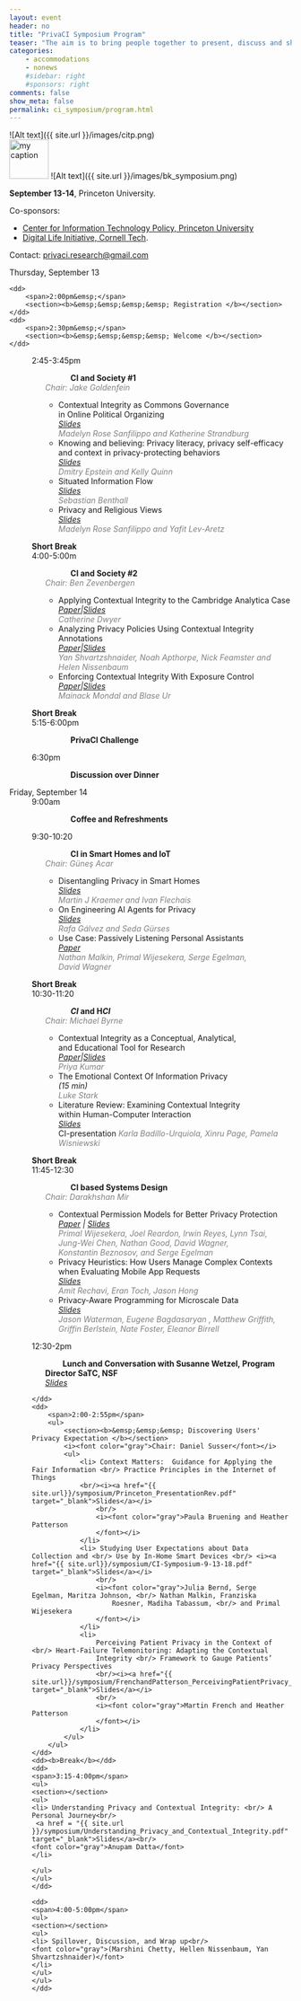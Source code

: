 ```yaml
---
layout: event
header: no
title: "PrivaCI Symposium Program"
teaser: "The aim is to bring people together to present, discuss and share ideas based on ongoing and completed projects drawing on CI as their underlying conception of privacy."
categories:
    - accommodations
    - nonews
    #sidebar: right
    #sponsors: right
comments: false
show_meta: false
permalink: ci_symposium/program.html
---
```

![Alt text]({{ site.url }}/images/citp.png)
<br/>
<img src="{{ site.url }}/images/DLI_logo.jpg" alt="my caption" style="height: 70px;"/>
![Alt text]({{ site.url }}/images/bk_symposium.png)

<!-- ## Call for Participation-->

<b>September 13-14</b>, Princeton University.

<!-- You can find directions information and accomodation options [here]({{ site.url }}/ci_symposium/accomodation.html). -->

Co-sponsors: <br/>
* [Center for Information Technology Policy, Princeton University](https://citp.princeton.edu) 
* [Digital Life Initiative, Cornell Tech](https://www.dli.tech.cornell.edu). <br/>

<!-- ### Symposium Chairs

[Marshini Chetty](https://www.marshini.net)(Princeton University) <br/>
[Helen Nissenbaum](https://nissenbaum.tech.cornell.edu) (Cornell Tech) <br/>
[Yan Shvartzshnaider](https://cs.nyu.edu/~yansh/) (NYU and Princeton University) <br/>
-->

<!-- The aim of the symposium is to foster communication among diverse communities of research and practice that have used the theory of contextual integrity as a framework to reason about, design and evaluate, craft regulation for, and generate formal logics for privacy.  After the success of a [half-day meeting in Fall 2017](http://privaci.info/event/ci_workshop/), we are excited to follow up with a more comprehensive  event to foster discussion across a broader spectrum of disciplines. The Symposium will feature a combination of invited and submitted works. -->


Contact: [privaci.research@gmail.com](mailto:privaci.research@gmail.com)

<dl class="agenda">
    <dt>Thursday, September 13</dt>

    <dd>
        <span>2:00pm&emsp;</span>
        <section><b>&emsp;&emsp;&emsp;&emsp; Registration </b></section>
    </dd>
    <dd>
        <span>2:30pm&emsp;</span>
        <section><b>&emsp;&emsp;&emsp;&emsp; Welcome </b></section>
    </dd>
   <dd>
       <span>2:45-3:45pm</span>
       <ul>
       <section><b>&emsp;&emsp;&emsp;  CI and Society #1</b><br/>
       <i><font color="gray">Chair:  Jake Goldenfein</font></i>
       </section>
       <ul>          
           <li>Contextual Integrity as Commons Governance <br/> in Online Political Organizing  <br/>  <i><a href="{{ site.url }}/symposium/SanfilippoStrandburgPrivaCI.pdf" target="_blank">Slides</a></i>
               <br/>
               <i><font color="gray">Madelyn Rose Sanfilippo and Katherine Strandburg  
               </font></i>
           </li>
           <li> Knowing and believing: Privacy literacy, privacy self-efficacy <br/> and context in  privacy-protecting behaviors  <br/><i><a href="{{ site.url }}/symposium/2018-09-13_KnowingAndBelieving_PrivaCI.pdf" target="_blank">Slides</a></i>
               <br/>
               <i><font color="gray"> Dmitry Epstein and Kelly Quinn
               </font></i>
           </li>           
           <li> Situated Information Flow <br/> <i><a href="{{ site.url }}/symposium/Situated_Information_Flow.pdf" target="_blank">Slides</a></i>
               <br/>
               <i><font color="gray">Sebastian Benthall
               </font></i>
           </li>            
           <li>Privacy and Religious Views <br/><i><a href="{{ site.url }}/symposium/Privacy&Religion.pdf" target="_blank">Slides</a></i>
               <br/>
               <i><font color="gray">Madelyn Rose Sanfilippo and Yafit Lev-Aretz</font></i>
           </li>                       
           </ul>            
       </ul>
   </dd>
    <dd><b>Short Break</b></dd>
    <dd>
        <span>4:00-5:00m</span>      
        <ul>
            <section><b>&emsp;&emsp;&emsp; CI and Society #2 </b></section>
            <i><font color="gray">Chair: Ben Zevenbergen</font></i>
            <ul>
            <li>Applying Contextual Integrity to the Cambridge Analytica Case <br/> <i><a href="{{ site.url }}/symposium/6_Applying_the_Contextual_Integrity_Framework_to_Cambridge Analytica.pdf" target="_blank"> Paper</a>|<a href="{{ site.url }}/symposium/Cambridge Analytica and CI.pdf" target="_blank">Slides</a></i>
                <br/>
                <i><font color="gray">Catherine Dwyer
                </font></i>
              </li>            
                <li>Analyzing Privacy Policies Using Contextual Integrity Annotations <br/><i><a href="https://papers.ssrn.com/sol3/papers.cfm?abstract_id=3244876" target="_blank">Paper</a>|<a href="{{ site.url }}/symposium/CIPolicies.pdf" target="_blank">Slides</a></i>
                    <br/>
                    <i><font color="gray">Yan Shvartzshnaider, Noah Apthorpe, Nick Feamster and Helen Nissenbaum
                    </font></i>
                </li>     
                <li>Enforcing Contextual Integrity With Exposure Control         <br/><i><a href="{{ site.url }}/symposium/exposure-ci.pdf" target="_blank">Paper</a>|<a href="{{ site.url }}/symposium/ci-symposium-exposure-talk.pdf" target="_blank">Slides</a></i>
                    <br/>
                    <i><font color="gray">Mainack Mondal and Blase Ur</font></i>
                </li>                                                       
            </ul>
        </ul>
    </dd>  
    <dd><b>Short Break</b></dd>
    <dd>
        <span>5:15-6:00pm</span>
        <ul>
            <section><b>&emsp;&emsp;&emsp; PrivaCI Challenge </b></section>
            <!-- <li><font color="gray">Participants</font></li> -->
        </ul>
    </dd>
    <dd>
        <span>6:30pm</span>
        <ul>
            <section><b>&emsp;&emsp;&emsp; Discussion over Dinner</b></section>
        </ul>
    </dd>
    <dt>Friday, September 14</dt>
    <dd>
        <span>9:00am</span>
        <ul>
            <section><b>&emsp;&emsp;&emsp; Coffee and Refreshments</b></section>
        </ul>
    </dd>
    <dd>
        <span>9:30-10:20&emsp;</span>
        <ul>
            <section><b>&emsp;&emsp;&emsp; CI in Smart Homes and IoT </b></section>
            <i><font color="gray">Chair: Güneş Acar </font></i>
            <ul>
            <li> Disentangling Privacy in Smart Homes <br/><i><a href="{{ site.url }}/symposium/Disentangling_in_Smart_Homes.pdf" target="_blank">Slides</a></i>
                    <br/>
                    <i><font color="gray">Martin J Kraemer and Ivan Flechais <br/> </font></i>
                </li>
                <li>On Engineering AI Agents for Privacy <br/><i><a href="{{ site.url }}/symposium/saci_presentation.pdf" target="_blank">Slides</a></i>
                    <br/>                    
                    <i><font color="gray">Rafa Gálvez and Seda Gürses
                    </font></i>
                </li>
                <li>Use Case: Passively Listening Personal Assistants  
                    <br/><i><a href ="{{ site.url }}/symposium/passive_listening_ci.pdf" target="_blank">Paper</a></i><br/>
                    <i><font color="gray">Nathan Malkin, Primal Wijesekera, Serge Egelman, <br/> David Wagner
                        <br/></font></i>
                </li>
            </ul>
        </ul>
    </dd>    
    <dd><b>Short Break</b></dd>
    <dd>
        <span>10:30-11:20</span>
        <ul>
            <section><b>&emsp;&emsp;&emsp; <i>CI</i> and H<i>CI</i> </b></section>
            <i><font color="gray">Chair: Michael Byrne</font></i>
            <ul>
                <li> Contextual Integrity as a Conceptual, Analytical,<br/> and Educational Tool for Research <br/> <i><a href="{{ site.url }}/symposium/Kumar-PrivaCI-Paper-Final.pdf" target="_blank"> Paper</a>|<a href="{{ site.url }}/symposium/Kumar-PrivaCI2018-Slides.pdf" target="_blank">Slides</a></i>
                    <br/>
                    <i><font color="gray">Priya Kumar</font></i>
                </li>
                <li>The Emotional Context Of Information Privacy <br/> <i>(15 min)</i>
                <br/>
                <i><font color="gray"> Luke Stark </font></i>
                </li>                                
                <!-- <li>Addressing Conceptual Gaps  in Pervasive Data Research Ethics: <br/> An Application of Contextual Integrity <br/> <i>(15 min)</i>
                    <br/>
                    <i><font color="gray"> Michael Zimmer </font></i>
                </li> -->
                <li>Literature Review: Examining Contextual Integrity<br/> within Human-Computer Interaction <br/><i><a href="{{ site.url }}/CI-presentation.pdf" target="_blank">Slides</a></i>
                <br/>
                CI-presentation
                <i><font color="gray">Karla Badillo-Urquiola, Xinru Page,
                Pamela Wisniewski
                </font></i>
                </li>                
            </ul>
        </ul>
    </dd>
    <dd><b>Short Break</b></dd>
    <dd>
        <span>11:45-12:30</span>
        <ul>
        <section><b>&emsp;&emsp;&emsp; CI based Systems Design </b></section>
        <i><font color="gray">Chair: Darakhshan Mir</font></i>
        <ul>
        <li> Contextual Permission Models for Better Privacy Protection <br/><i><a href ="{{ site.url }}/symposium/contextual_permissions_paper.pdf">Paper</a> | <a href = "{{ site.url }}/symposium/contextual_permissions_slides.pdf" target="_blank">Slides</a></i>
                <br/>
                <i><font color="gray">Primal Wijesekera, Joel Reardon, Irwin Reyes, Lynn Tsai, <br/> Jung-Wei Chen,
                    Nathan Good, David Wagner, <br/> Konstantin Beznosov, and Serge Egelman</font></i>
            </li>
            <li>Privacy Heuristics: How Users Manage Complex Contexts <br/> when Evaluating Mobile App Requests <br/><i><a href = "{{ site.url }}/symposium/PrivacyHeuristics-How Users Manage-Eran-Toch-September-2018.pdf" target="_blank">Slides</a></i>
                <br/>
                <i><font color="gray">Amit Rechavi, Eran Toch, Jason Hong
                </font></i>
            </li>
            <li> Privacy-Aware Programming for Microscale Data <br/><i> <a href = "{{ site.url }}/symposium/Ancile_CI_Symposium.pdf" target="_blank">Slides</a></i>
                <br/>
                <i><font color="gray"> Jason Waterman, Eugene Bagdasaryan , Matthew Griffith,<br/> Griffin
                    Berlstein, Nate Foster, Eleanor Birrell
                </font></i>
            </li>
        </ul>
        </ul>
    </dd>    
    <dd>
        <span>12:30-2pm</span>
        <ul>
            <section><b>&emsp;&emsp; Lunch and Conversation with Susanne Wetzel, Program Director SaTC, NSF </b><br/><i> <a href = "{{site.url}}/symposium/Wetzel_ContextIntegr2018.pdf" target="_blank">Slides</a></i></section>                     
        </ul>
          
    </dd>
    <dd>
        <span>2:00-2:55pm</span>
        <ul>
            <section><b>&emsp;&emsp;&emsp; Discovering Users' Privacy Expectation </b></section>
            <i><font color="gray">Chair: Daniel Susser</font></i>
            <ul>
                <li> Context Matters:  Guidance for Applying the Fair Information <br/> Practice Principles in the Internet of Things
                <br/><i><a href="{{ site.url}}/symposium/Princeton_PresentationRev.pdf" target="_blank">Slides</a></i>
                    <br/>
                    <i><font color="gray">Paula Bruening and Heather Patterson
                    </font></i>
                </li>
                <li> Studying User Expectations about Data Collection and <br/> Use by In-Home Smart Devices <br/> <i><a href="{{ site.url}}/symposium/CI-Symposium-9-13-18.pdf" target="_blank">Slides</a></i>
                    <br/>
                    <i><font color="gray">Julia Bernd, Serge Egelman, Maritza Johnson, <br/> Nathan Malkin, Franziska
                        Roesner, Madiha Tabassum, <br/> and Primal Wijesekera
                    </font></i>
                </li>
                <li>
                    Perceiving Patient Privacy in the Context of <br/> Heart-Failure Telemonitoring: Adapting the Contextual
                    Integrity <br/> Framework to Gauge Patients’ Privacy Perspectives
                    <br/><i><a href="{{ site.url}}/symposium/FrenchandPatterson_PerceivingPatientPrivacy_V2.pdf" target="_blank">Slides</a></i>
                    <br/>
                    <i><font color="gray">Martin French and Heather Patterson
                    </font></i>
                </li>
            </ul>
        </ul>
    </dd>   
    <dd><b>Break</b></dd>
    <dd>
    <span>3:15-4:00pm</span>
    <ul>
    <section></section>
    <ul>
    <li> Understanding Privacy and Contextual Integrity: <br/> A Personal Journey<br/>
     <a href = "{{ site.url }}/symposium/Understanding_Privacy_and_Contextual_Integrity.pdf" target="_blank">Slides</a><br/>
    <font color="gray">Anupam Datta</font>
    </li>
   
    </ul>
    </ul>
    </dd>      
    
    <dd>
    <span>4:00-5:00pm</span>
    <ul>
    <section></section>
    <ul>
    <li> Spillover, Discussion, and Wrap up<br/>
    <font color="gray">(Marshini Chetty, Hellen Nissenbaum, Yan Shvartzshnaider)</font>
    </li>
    </ul>
    </ul>
    </dd> 
</dl>
